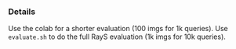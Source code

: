 ### Details
Use the colab for a shorter evaluation (100 imgs for 1k queries). Use
`evaluate.sh` to do the full RayS evaluation (1k imgs for 10k queries).
